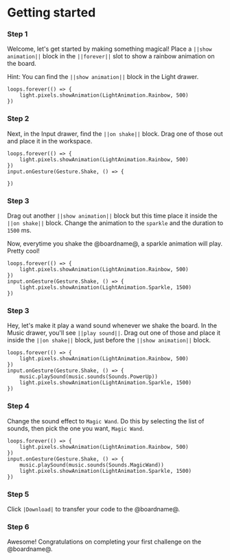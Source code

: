 # Getting started

### Step 1

Welcome, let's get started by making something magical! Place a ``||show animation||`` block in the
``||forever||`` slot to show a rainbow animation on the board.

Hint: You can find the ``||show animation||`` block in the Light drawer.

```blocks
loops.forever(() => {
    light.pixels.showAnimation(LightAnimation.Rainbow, 500)
})
```

### Step 2

Next, in the Input drawer, find the ``||on shake||`` block. Drag one of those out and place it in the workspace.

```blocks
loops.forever(() => {
    light.pixels.showAnimation(LightAnimation.Rainbow, 500)
})
input.onGesture(Gesture.Shake, () => {

})
```

### Step 3

Drag out another ``||show animation||`` block but this time place it inside the ``||on shake||`` block. Change the animation to the ``sparkle`` and the duration to ``1500`` ms.

Now, everytime you shake the @boardname@, a sparkle animation will play. Pretty cool!

```blocks
loops.forever(() => {
    light.pixels.showAnimation(LightAnimation.Rainbow, 500)
})
input.onGesture(Gesture.Shake, () => {
    light.pixels.showAnimation(LightAnimation.Sparkle, 1500)
})
```

### Step 3

Hey, let's make it play a wand sound whenever we shake the board. In the Music drawer, you'll see ``||play sound||``.
Drag out one of those and place it inside the ``||on shake||`` block, just before the ``||show animation||`` block.

```blocks
loops.forever(() => {
    light.pixels.showAnimation(LightAnimation.Rainbow, 500)
})
input.onGesture(Gesture.Shake, () => {
    music.playSound(music.sounds(Sounds.PowerUp))
    light.pixels.showAnimation(LightAnimation.Sparkle, 1500)
})
```

### Step 4

Change the sound effect to ``Magic Wand``. Do this by selecting the list of sounds, then pick the one you want, ``Magic Wand``.

```blocks
loops.forever(() => {
    light.pixels.showAnimation(LightAnimation.Rainbow, 500)
})
input.onGesture(Gesture.Shake, () => {
    music.playSound(music.sounds(Sounds.MagicWand))
    light.pixels.showAnimation(LightAnimation.Sparkle, 1500)
})
```

### Step 5

Click ``|Download|`` to transfer your code to the @boardname@.

### Step 6

Awesome! Congratulations on completing your first challenge on the @boardname@.
